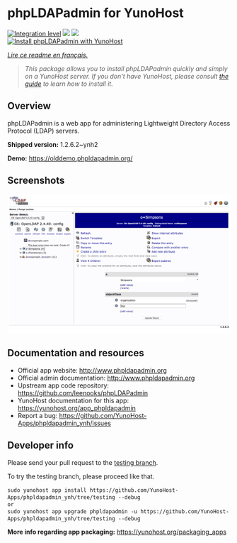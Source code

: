<!--
N.B.: This README was automatically generated by https://github.com/YunoHost/apps/tree/master/tools/README-generator
It shall NOT be edited by hand.
-->

# phpLDAPadmin for YunoHost

[![Integration level](https://dash.yunohost.org/integration/phpldapadmin.svg)](https://dash.yunohost.org/appci/app/phpldapadmin) ![](https://ci-apps.yunohost.org/ci/badges/phpldapadmin.status.svg) ![](https://ci-apps.yunohost.org/ci/badges/phpldapadmin.maintain.svg)  
[![Install phpLDAPadmin with YunoHost](https://install-app.yunohost.org/install-with-yunohost.svg)](https://install-app.yunohost.org/?app=phpldapadmin)

*[Lire ce readme en français.](./README_fr.md)*

> *This package allows you to install phpLDAPadmin quickly and simply on a YunoHost server.
If you don't have YunoHost, please consult [the guide](https://yunohost.org/#/install) to learn how to install it.*

## Overview

phpLDAPadmin is a web app for administering Lightweight Directory Access Protocol (LDAP) servers.

**Shipped version:** 1.2.6.2~ynh2

**Demo:** https://olddemo.phpldapadmin.org/

## Screenshots

![](./doc/screenshots/screenshot.png)

## Documentation and resources

* Official app website: http://www.phpldapadmin.org
* Official admin documentation: http://www.phpldapadmin.org
* Upstream app code repository: https://github.com/leenooks/phpLDAPadmin
* YunoHost documentation for this app: https://yunohost.org/app_phpldapadmin
* Report a bug: https://github.com/YunoHost-Apps/phpldapadmin_ynh/issues

## Developer info

Please send your pull request to the [testing branch](https://github.com/YunoHost-Apps/phpldapadmin_ynh/tree/testing).

To try the testing branch, please proceed like that.
```
sudo yunohost app install https://github.com/YunoHost-Apps/phpldapadmin_ynh/tree/testing --debug
or
sudo yunohost app upgrade phpldapadmin -u https://github.com/YunoHost-Apps/phpldapadmin_ynh/tree/testing --debug
```

**More info regarding app packaging:** https://yunohost.org/packaging_apps